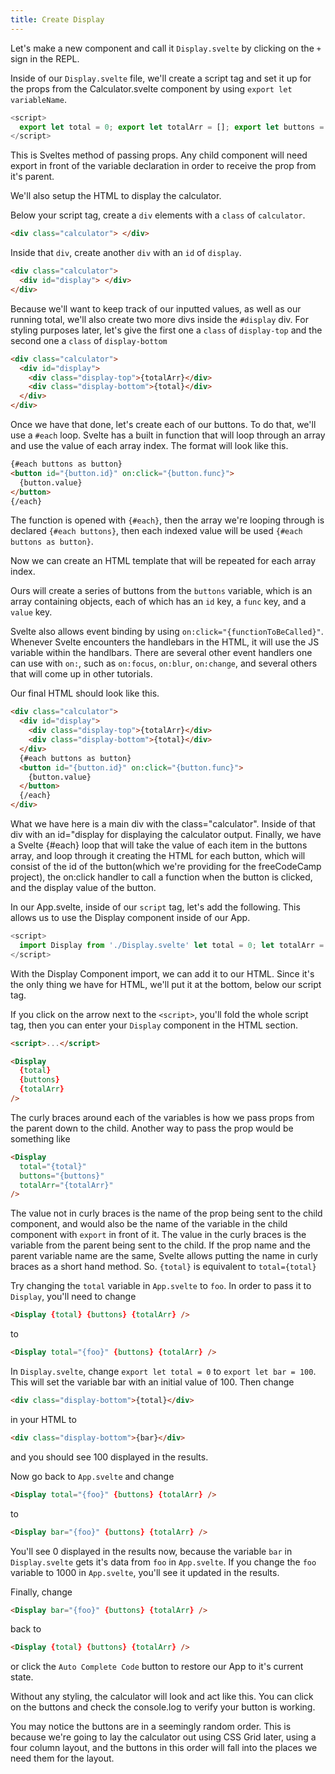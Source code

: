 ```yaml
---
title: Create Display
---
```


Let's make a new component and call it `Display.svelte` by clicking on the `+` sign in the REPL.

Inside of our `Display.svelte` file, we'll create a script tag and set it up for the props from the Calculator.svelte component by using `export let variableName`.

```js
<script>
  export let total = 0; export let totalArr = []; export let buttons = [];
</script>
```

This is Sveltes method of passing props. Any child component will need export in front of the variable declaration in order to receive the prop from it's parent.

We'll also setup the HTML to display the calculator.

Below your script tag, create a `div` elements with a `class` of `calculator`.

```html
<div class="calculator"> </div>
```

Inside that `div`, create another `div` with an `id` of `display`.

```html
<div class="calculator">
  <div id="display"> </div>
</div>
```

Because we'll want to keep track of our inputted values, as well as our running total, we'll also create two more divs inside the `#display` div. For styling purposes later, let's give the first one a `class` of `display-top` and the second one a `class` of `display-bottom`

```html
<div class="calculator">
  <div id="display">
    <div class="display-top">{totalArr}</div>
    <div class="display-bottom">{total}</div>
  </div>
</div>
```

Once we have that done, let's create each of our buttons. To do that, we'll use a `#each` loop. Svelte has a built in function that will loop through an array and use the value of each array index. The format will look like this.

```html
{#each buttons as button}
<button id="{button.id}" on:click="{button.func}">
  {button.value}
</button>
{/each}
```

The function is opened with `{#each}`, then the array we're looping through is declared `{#each buttons}`, then each indexed value will be used `{#each buttons as button}`.

Now we can create an HTML template that will be repeated for each array index.

Ours will create a series of buttons from the `buttons` variable, which is an array containing objects, each of which has an `id` key, a `func` key, and a `value` key.

Svelte also allows event binding by using `on:click="{functionToBeCalled}"`.
Whenever Svelte encounters the handlebars in the HTML, it will use the JS variable within the handlbars. There are several other event handlers one can use with `on:`, such as `on:focus`, `on:blur`, `on:change`, and several others that will come up in other tutorials.

Our final HTML should look like this.

```html
<div class="calculator">
  <div id="display">
    <div class="display-top">{totalArr}</div>
    <div class="display-bottom">{total}</div>
  </div>
  {#each buttons as button}
  <button id="{button.id}" on:click="{button.func}">
    {button.value}
  </button>
  {/each}
</div>
```

What we have here is a main div with the class="calculator". Inside of that div with an id="display for displaying the calculator output. Finally, we have a Svelte {#each} loop that will take the value of each item in the buttons array, and loop through it creating the HTML for each button, which will consist of the id of the button(which we're providing for the freeCodeCamp project), the on:click handler to call a function when the button is clicked, and the display value of the button.

In our App.svelte, inside of our `script` tag, let's add the following. This allows us to use the Display component inside of our App.

```js
<script>
  import Display from './Display.svelte' let total = 0; let totalArr = []; ...
</script>
```

With the Display Component import, we can add it to our HTML. Since it's the only thing we have for HTML, we'll put it at the bottom, below our script tag.

If you click on the arrow next to the `<script>`, you'll fold the whole script tag, then you can enter your `Display` component in the HTML section.

<!-- prettier-ignore -->
```html
<script>...</script>

<Display 
  {total} 
  {buttons} 
  {totalArr} 
/>
```

The curly braces around each of the variables is how we pass props from the parent down to the child. Another way to pass the prop would be something like

<!-- prettier-ignore -->
```html
<Display 
  total="{total}" 
  buttons="{buttons}" 
  totalArr="{totalArr}" 
/>
```

The value not in curly braces is the name of the prop being sent to the child component, and would also be the name of the variable in the child component with `export` in front of it. The value in the curly braces is the variable from the parent being sent to the child. If the prop name and the parent variable name are the same, Svelte allows putting the name in curly braces as a short hand method. So. `{total}` is equivalent to `total={total}`

Try changing the `total` variable in `App.svelte` to `foo`. In order to pass it to `Display`, you'll need to change

```html
<Display {total} {buttons} {totalArr} />
```

to

```html
<Display total="{foo}" {buttons} {totalArr} />
```

In `Display.svelte`, change `export let total = 0` to `export let bar = 100`. This will set the variable bar with an initial value of 100. Then change

```html
<div class="display-bottom">{total}</div>
```

in your HTML to

```html
<div class="display-bottom">{bar}</div>
```

and you should see 100 displayed in the results.

Now go back to `App.svelte` and change

```html
<Display total="{foo}" {buttons} {totalArr} />
```

to

```html
<Display bar="{foo}" {buttons} {totalArr} />
```

You'll see 0 displayed in the results now, because the variable `bar` in `Display.svelte` gets it's data from `foo` in `App.svelte`. If you change the `foo` variable to 1000 in `App.svelte`, you'll see it updated in the results.

Finally, change

```html
<Display bar="{foo}" {buttons} {totalArr} />
```

back to

```html
<Display {total} {buttons} {totalArr} />
```

or click the `Auto Complete Code` button to restore our App to it's current state.

Without any styling, the calculator will look and act like this. You can click on the buttons and check the console.log to verify your button is working.

You may notice the buttons are in a seemingly random order. This is because we're going to lay the calculator out using CSS Grid later, using a four column layout, and the buttons in this order will fall into the places we need them for the layout.
